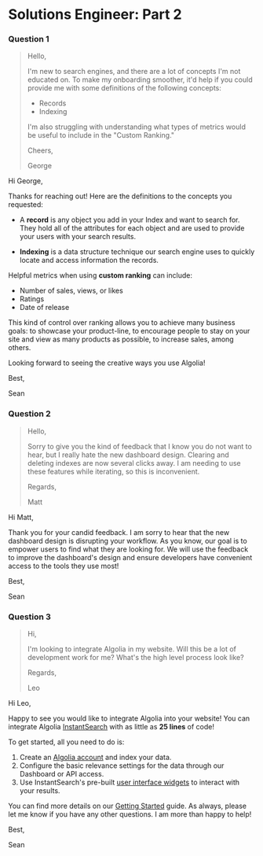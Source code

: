 # Solutions Engineer: Part 2

### Question 1

> Hello,
> 
> I'm new to search engines, and there are a lot of concepts I'm not educated on. To make my onboarding smoother, it'd help if you could provide me with some definitions of the following concepts:
> 
>* Records
>* Indexing
>
> I'm also struggling with understanding what types of metrics would be useful to include in the "Custom Ranking."
> 
> Cheers,
> 
> George

Hi George,

Thanks for reaching out! Here are the definitions to the concepts you requested:

* A **record** is any object you add in your Index and want to search for. They hold all of the attributes for each object and are used to provide your users with your search results.

* **Indexing** is a data structure technique our search engine uses to quickly locate and access information the records.


Helpful metrics when using **custom ranking** can include:

* Number of sales, views, or likes
* Ratings
* Date of release

This kind of control over ranking allows you to achieve many business goals: to showcase your product-line, to encourage people to stay on your site and view as many products as possible, to increase sales, among others.

Looking forward to seeing the creative ways you use Algolia!

Best,

Sean

### Question 2

> Hello,
> 
> Sorry to give you the kind of feedback that I know you do not want to hear, but I really hate the new dashboard design. Clearing and deleting indexes are now several clicks away. I am needing to use these features while iterating, so this is inconvenient.
> 
> Regards,
> 
> Matt

Hi Matt,

Thank you for your candid feedback. I am sorry to hear that the new dashboard design is disrupting your workflow. As you know, our goal is to empower users to find what they are looking for. We will use the feedback to improve the dashboard's design and ensure developers have convenient access to the tools they use most!

Best,

Sean

### Question 3
> Hi,
> 
> I'm looking to integrate Algolia in my website. Will this be a lot of development work for me? What's the high level process look like?
> 
> Regards,
> 
> Leo

Hi Leo,

Happy to see you would like to integrate Algolia into your website! You can integrate Algolia [InstantSearch](https://community.algolia.com/#instantsearch) with as little as **25 lines** of code!

To get started, all you need to do is:

1. Create an [Algolia account](https://www.algolia.com/users/sign_up) and index your data.
2. Configure the basic relevance settings for the data through our Dashboard or API access.
3. Use InstantSearch's pre-built [user interface widgets](https://www.algolia.com/doc/guides/building-search-ui/widgets/showcase/js/) to interact with your results.

You can find more details on our [Getting Started](https://www.algolia.com/doc/guides/building-search-ui/getting-started/js/#build-a-simple-ui) guide. As always, please let me know if you have any other questions. I am more than happy to help!

Best,

Sean
